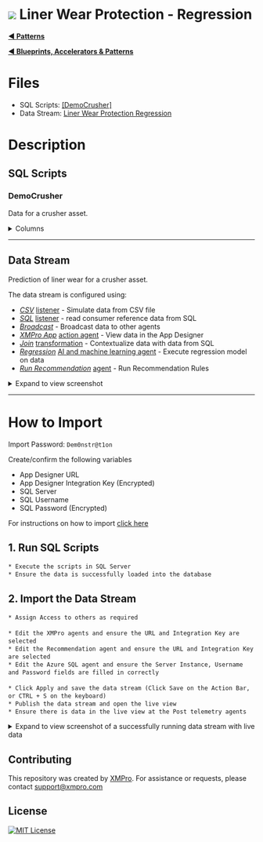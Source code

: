 # <img alternative="XMPro Logo X" width="30px" src="https://xmks.s3.amazonaws.com/2020/X-Blue.png#gh-light-mode-only"> Liner Wear Protection - Regression 

[**◄ Patterns**](https://github.com/XMPro/Blueprints-Accelerators-Patterns/tree/master/Patterns)

[**◄ Blueprints, Accelerators & Patterns**](https://github.com/XMPro/Blueprints-Accelerators-Patterns)

# Files

* SQL Scripts: <a href="https://github.com/XMPro/Blueprints-Accelerators-Patterns/tree/master/Patterns/Machine%20Learning/Liner%20Wear%20Prediction%20-%20Regression/SQL%20Scripts" target="_blank">[DemoCrusher]</a>
* Data Stream: <a href="https://github.com/XMPro/Blueprints-Accelerators-Patterns/blob/master/Patterns/Machine%20Learning/Liner%20Wear%20Prediction%20-%20Regression/Liner%20Wear%20Prediction%20using%20Regression.xuc" target="_blank">Liner Wear Protection Regression</a>


# Description


## SQL Scripts


### DemoCrusher

Data for a crusher asset.

<details>
<summary>Columns</summary>

```
[ID]
,[AssetId]
,[Name]
,[Latitude]
,[Longitude]
,[Live]
,[HealthScore]
,[Location]
```
</details>


<!-- blank line -->
----
<!-- blank line -->


## Data Stream

Prediction of liner wear for a crusher asset.

The data stream is configured using: 

* <a href="https://xmpro.gitbook.io/csv/" target="_blank"><i>CSV</i></a> <a href="https://documentation.xmpro.com/concepts/agent#listeners" target="_blank">listener</a> - Simulate data from CSV file
* <a href="https://xmpro.gitbook.io/azure-sql/" target="_blank"><i>SQL</i></a> <a href="https://documentation.xmpro.com/concepts/agent#listeners" target="_blank">listener</a> - read consumer reference data from SQL
* <a href="https://xmpro.gitbook.io/broadcast/" target="_blank"><i>Broadcast</i></a> - Broadcast data to other agents
* <a href="https://xmpro.gitbook.io/xmpro-app/" target="_blank"><i>XMPro App</i></a> <a href="https://documentation.xmpro.com/concepts/agent#action-agents" target="_blank">action agent</a> - View data in the App Designer
* <a href="https://xmpro.gitbook.io/join/" target="_blank"><i>Join</i></a> <a href="https://documentation.xmpro.com/concepts/agent#transformations" target="_blank">transformation</a> - Contextualize data with data from SQL
* <a href="https://xmpro.gitbook.io/regression/" target="_blank"><i>Regression</i></a> <a href="https://documentation.xmpro.com/concepts/agent#ai-and-machine-learning" target="_blank">AI and machine learning agent</a> - Execute regression model on data
* <a href="https://xmpro.gitbook.io/run-recommendation/" target="_blank"><i>Run Recommendation</i></a> <a href="https://documentation.xmpro.com/concepts/agent#recommendation" target="_blank">agent</a> - Run Recommendation Rules



<details>
  <summary markdown="span">Expand to view screenshot</summary>

![Configured Data Stream](Images/DataStream_01.png)
</details>

<!-- blank line -->
----
<!-- blank line -->


# How to Import
Import Password: `Dem0nstr@t1on`

Create/confirm the following variables
  * App Designer URL
  * App Designer Integration Key (Encrypted)
  * SQL Server
  * SQL Username
  * SQL Password (Encrypted)

For instructions on how to import <a href="https://documentation.xmpro.com/how-tos/import-export-and-clone#importing">click here</a>


## 1. Run SQL Scripts

	* Execute the scripts in SQL Server
	* Ensure the data is successfully loaded into the database


## 2. Import the Data Stream

    * Assign Access to others as required
	
	* Edit the XMPro agents and ensure the URL and Integration Key are selected
	* Edit the Recommendation agent and ensure the URL and Integration Key are selected
	* Edit the Azure SQL agent and ensure the Server Instance, Username and Password fields are filled in correctly

	* Click Apply and save the data stream (Click Save on the Action Bar, or CTRL + S on the keyboard)
	* Publish the data stream and open the live view
	* Ensure there is data in the live view at the Post telemetry agents

<details>
  <summary markdown="span">Expand to view screenshot of a successfully running data stream with live data</summary>

![Running Data Stream](Images/DataStream_Running_01.png) 
</details>


## Contributing
This repository was created by <a href="https://xmpro.com/">XMPro</a>. For assistance or requests, please contact <a href="mailto:support@xmpro.com">support@xmpro.com</a>

## License
[![MIT License](https://img.shields.io/badge/License-MIT-green.svg)](https://choosealicense.com/licenses/mit/)